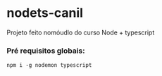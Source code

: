 # nodets-canil
Projeto feito nomóudlo do curso Node + typescript

### Pré requisitos globais: 

`npm i -g nodemon typescript`